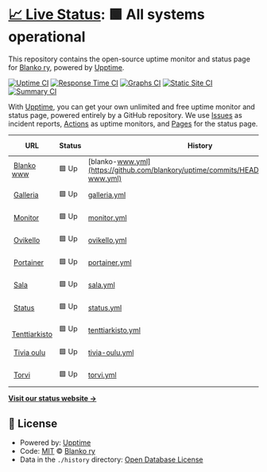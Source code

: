 # [📈 Live Status](https://blankory.github.io/uptime): <!--live status--> **🟩 All systems operational**

This repository contains the open-source uptime monitor and status page for [Blanko ry](https://blanko.fi), powered by [Upptime](https://github.com/upptime/upptime).

[![Uptime CI](https://github.com/blankory/uptime/workflows/Uptime%20CI/badge.svg)](https://github.com/blankory/uptime/actions?query=workflow%3A%22Uptime+CI%22)
[![Response Time CI](https://github.com/blankory/uptime/workflows/Response%20Time%20CI/badge.svg)](https://github.com/blankory/uptime/actions?query=workflow%3A%22Response+Time+CI%22)
[![Graphs CI](https://github.com/blankory/uptime/workflows/Graphs%20CI/badge.svg)](https://github.com/blankory/uptime/actions?query=workflow%3A%22Graphs+CI%22)
[![Static Site CI](https://github.com/blankory/uptime/workflows/Static%20Site%20CI/badge.svg)](https://github.com/blankory/uptime/actions?query=workflow%3A%22Static+Site+CI%22)
[![Summary CI](https://github.com/blankory/uptime/workflows/Summary%20CI/badge.svg)](https://github.com/blankory/uptime/actions?query=workflow%3A%22Summary+CI%22)

With [Upptime](https://upptime.js.org), you can get your own unlimited and free uptime monitor and status page, powered entirely by a GitHub repository. We use [Issues](https://github.com/blankory/uptime/issues) as incident reports, [Actions](https://github.com/blankory/uptime/actions) as uptime monitors, and [Pages](https://blankory.github.io/uptime) for the status page.

<!--start: status pages-->
<!-- This summary is generated by Upptime (https://github.com/upptime/upptime) -->
<!-- Do not edit this manually, your changes will be overwritten -->
<!-- prettier-ignore -->
| URL | Status | History | Response Time | Uptime |
| --- | ------ | ------- | ------------- | ------ |
| <img alt="" src="https://icons.duckduckgo.com/ip3/blanko.fi.ico" height="13"> [Blanko www](https://blanko.fi) | 🟩 Up | [blanko-www.yml](https://github.com/blankory/uptime/commits/HEAD/history/blanko-www.yml) | <details><summary><img alt="Response time graph" src="./graphs/blanko-www/response-time-week.png" height="20"> 2168ms</summary><br><a href="https://up.blanko.fi/history/blanko-www"><img alt="Response time 1807" src="https://img.shields.io/endpoint?url=https%3A%2F%2Fraw.githubusercontent.com%2Fblankory%2Fuptime%2FHEAD%2Fapi%2Fblanko-www%2Fresponse-time.json"></a><br><a href="https://up.blanko.fi/history/blanko-www"><img alt="24-hour response time 2476" src="https://img.shields.io/endpoint?url=https%3A%2F%2Fraw.githubusercontent.com%2Fblankory%2Fuptime%2FHEAD%2Fapi%2Fblanko-www%2Fresponse-time-day.json"></a><br><a href="https://up.blanko.fi/history/blanko-www"><img alt="7-day response time 2168" src="https://img.shields.io/endpoint?url=https%3A%2F%2Fraw.githubusercontent.com%2Fblankory%2Fuptime%2FHEAD%2Fapi%2Fblanko-www%2Fresponse-time-week.json"></a><br><a href="https://up.blanko.fi/history/blanko-www"><img alt="30-day response time 2206" src="https://img.shields.io/endpoint?url=https%3A%2F%2Fraw.githubusercontent.com%2Fblankory%2Fuptime%2FHEAD%2Fapi%2Fblanko-www%2Fresponse-time-month.json"></a><br><a href="https://up.blanko.fi/history/blanko-www"><img alt="1-year response time 1807" src="https://img.shields.io/endpoint?url=https%3A%2F%2Fraw.githubusercontent.com%2Fblankory%2Fuptime%2FHEAD%2Fapi%2Fblanko-www%2Fresponse-time-year.json"></a></details> | <details><summary><a href="https://up.blanko.fi/history/blanko-www">100.00%</a></summary><a href="https://up.blanko.fi/history/blanko-www"><img alt="All-time uptime 100.00%" src="https://img.shields.io/endpoint?url=https%3A%2F%2Fraw.githubusercontent.com%2Fblankory%2Fuptime%2FHEAD%2Fapi%2Fblanko-www%2Fuptime.json"></a><br><a href="https://up.blanko.fi/history/blanko-www"><img alt="24-hour uptime 100.00%" src="https://img.shields.io/endpoint?url=https%3A%2F%2Fraw.githubusercontent.com%2Fblankory%2Fuptime%2FHEAD%2Fapi%2Fblanko-www%2Fuptime-day.json"></a><br><a href="https://up.blanko.fi/history/blanko-www"><img alt="7-day uptime 100.00%" src="https://img.shields.io/endpoint?url=https%3A%2F%2Fraw.githubusercontent.com%2Fblankory%2Fuptime%2FHEAD%2Fapi%2Fblanko-www%2Fuptime-week.json"></a><br><a href="https://up.blanko.fi/history/blanko-www"><img alt="30-day uptime 100.00%" src="https://img.shields.io/endpoint?url=https%3A%2F%2Fraw.githubusercontent.com%2Fblankory%2Fuptime%2FHEAD%2Fapi%2Fblanko-www%2Fuptime-month.json"></a><br><a href="https://up.blanko.fi/history/blanko-www"><img alt="1-year uptime 100.00%" src="https://img.shields.io/endpoint?url=https%3A%2F%2Fraw.githubusercontent.com%2Fblankory%2Fuptime%2FHEAD%2Fapi%2Fblanko-www%2Fuptime-year.json"></a></details>
| <img alt="" src="https://icons.duckduckgo.com/ip3/galleria.blanko.fi.ico" height="13"> [Galleria](https://galleria.blanko.fi) | 🟩 Up | [galleria.yml](https://github.com/blankory/uptime/commits/HEAD/history/galleria.yml) | <details><summary><img alt="Response time graph" src="./graphs/galleria/response-time-week.png" height="20"> 766ms</summary><br><a href="https://up.blanko.fi/history/galleria"><img alt="Response time 749" src="https://img.shields.io/endpoint?url=https%3A%2F%2Fraw.githubusercontent.com%2Fblankory%2Fuptime%2FHEAD%2Fapi%2Fgalleria%2Fresponse-time.json"></a><br><a href="https://up.blanko.fi/history/galleria"><img alt="24-hour response time 602" src="https://img.shields.io/endpoint?url=https%3A%2F%2Fraw.githubusercontent.com%2Fblankory%2Fuptime%2FHEAD%2Fapi%2Fgalleria%2Fresponse-time-day.json"></a><br><a href="https://up.blanko.fi/history/galleria"><img alt="7-day response time 766" src="https://img.shields.io/endpoint?url=https%3A%2F%2Fraw.githubusercontent.com%2Fblankory%2Fuptime%2FHEAD%2Fapi%2Fgalleria%2Fresponse-time-week.json"></a><br><a href="https://up.blanko.fi/history/galleria"><img alt="30-day response time 767" src="https://img.shields.io/endpoint?url=https%3A%2F%2Fraw.githubusercontent.com%2Fblankory%2Fuptime%2FHEAD%2Fapi%2Fgalleria%2Fresponse-time-month.json"></a><br><a href="https://up.blanko.fi/history/galleria"><img alt="1-year response time 749" src="https://img.shields.io/endpoint?url=https%3A%2F%2Fraw.githubusercontent.com%2Fblankory%2Fuptime%2FHEAD%2Fapi%2Fgalleria%2Fresponse-time-year.json"></a></details> | <details><summary><a href="https://up.blanko.fi/history/galleria">100.00%</a></summary><a href="https://up.blanko.fi/history/galleria"><img alt="All-time uptime 100.00%" src="https://img.shields.io/endpoint?url=https%3A%2F%2Fraw.githubusercontent.com%2Fblankory%2Fuptime%2FHEAD%2Fapi%2Fgalleria%2Fuptime.json"></a><br><a href="https://up.blanko.fi/history/galleria"><img alt="24-hour uptime 100.00%" src="https://img.shields.io/endpoint?url=https%3A%2F%2Fraw.githubusercontent.com%2Fblankory%2Fuptime%2FHEAD%2Fapi%2Fgalleria%2Fuptime-day.json"></a><br><a href="https://up.blanko.fi/history/galleria"><img alt="7-day uptime 100.00%" src="https://img.shields.io/endpoint?url=https%3A%2F%2Fraw.githubusercontent.com%2Fblankory%2Fuptime%2FHEAD%2Fapi%2Fgalleria%2Fuptime-week.json"></a><br><a href="https://up.blanko.fi/history/galleria"><img alt="30-day uptime 100.00%" src="https://img.shields.io/endpoint?url=https%3A%2F%2Fraw.githubusercontent.com%2Fblankory%2Fuptime%2FHEAD%2Fapi%2Fgalleria%2Fuptime-month.json"></a><br><a href="https://up.blanko.fi/history/galleria"><img alt="1-year uptime 100.00%" src="https://img.shields.io/endpoint?url=https%3A%2F%2Fraw.githubusercontent.com%2Fblankory%2Fuptime%2FHEAD%2Fapi%2Fgalleria%2Fuptime-year.json"></a></details>
| <img alt="" src="https://icons.duckduckgo.com/ip3/monitor.blanko.fi.ico" height="13"> [Monitor](https://monitor.blanko.fi) | 🟩 Up | [monitor.yml](https://github.com/blankory/uptime/commits/HEAD/history/monitor.yml) | <details><summary><img alt="Response time graph" src="./graphs/monitor/response-time-week.png" height="20"> 520ms</summary><br><a href="https://up.blanko.fi/history/monitor"><img alt="Response time 584" src="https://img.shields.io/endpoint?url=https%3A%2F%2Fraw.githubusercontent.com%2Fblankory%2Fuptime%2FHEAD%2Fapi%2Fmonitor%2Fresponse-time.json"></a><br><a href="https://up.blanko.fi/history/monitor"><img alt="24-hour response time 455" src="https://img.shields.io/endpoint?url=https%3A%2F%2Fraw.githubusercontent.com%2Fblankory%2Fuptime%2FHEAD%2Fapi%2Fmonitor%2Fresponse-time-day.json"></a><br><a href="https://up.blanko.fi/history/monitor"><img alt="7-day response time 520" src="https://img.shields.io/endpoint?url=https%3A%2F%2Fraw.githubusercontent.com%2Fblankory%2Fuptime%2FHEAD%2Fapi%2Fmonitor%2Fresponse-time-week.json"></a><br><a href="https://up.blanko.fi/history/monitor"><img alt="30-day response time 609" src="https://img.shields.io/endpoint?url=https%3A%2F%2Fraw.githubusercontent.com%2Fblankory%2Fuptime%2FHEAD%2Fapi%2Fmonitor%2Fresponse-time-month.json"></a><br><a href="https://up.blanko.fi/history/monitor"><img alt="1-year response time 584" src="https://img.shields.io/endpoint?url=https%3A%2F%2Fraw.githubusercontent.com%2Fblankory%2Fuptime%2FHEAD%2Fapi%2Fmonitor%2Fresponse-time-year.json"></a></details> | <details><summary><a href="https://up.blanko.fi/history/monitor">100.00%</a></summary><a href="https://up.blanko.fi/history/monitor"><img alt="All-time uptime 100.00%" src="https://img.shields.io/endpoint?url=https%3A%2F%2Fraw.githubusercontent.com%2Fblankory%2Fuptime%2FHEAD%2Fapi%2Fmonitor%2Fuptime.json"></a><br><a href="https://up.blanko.fi/history/monitor"><img alt="24-hour uptime 100.00%" src="https://img.shields.io/endpoint?url=https%3A%2F%2Fraw.githubusercontent.com%2Fblankory%2Fuptime%2FHEAD%2Fapi%2Fmonitor%2Fuptime-day.json"></a><br><a href="https://up.blanko.fi/history/monitor"><img alt="7-day uptime 100.00%" src="https://img.shields.io/endpoint?url=https%3A%2F%2Fraw.githubusercontent.com%2Fblankory%2Fuptime%2FHEAD%2Fapi%2Fmonitor%2Fuptime-week.json"></a><br><a href="https://up.blanko.fi/history/monitor"><img alt="30-day uptime 100.00%" src="https://img.shields.io/endpoint?url=https%3A%2F%2Fraw.githubusercontent.com%2Fblankory%2Fuptime%2FHEAD%2Fapi%2Fmonitor%2Fuptime-month.json"></a><br><a href="https://up.blanko.fi/history/monitor"><img alt="1-year uptime 100.00%" src="https://img.shields.io/endpoint?url=https%3A%2F%2Fraw.githubusercontent.com%2Fblankory%2Fuptime%2FHEAD%2Fapi%2Fmonitor%2Fuptime-year.json"></a></details>
| <img alt="" src="https://icons.duckduckgo.com/ip3/ovikello.blanko.fi.ico" height="13"> [Ovikello](https://ovikello.blanko.fi) | 🟩 Up | [ovikello.yml](https://github.com/blankory/uptime/commits/HEAD/history/ovikello.yml) | <details><summary><img alt="Response time graph" src="./graphs/ovikello/response-time-week.png" height="20"> 578ms</summary><br><a href="https://up.blanko.fi/history/ovikello"><img alt="Response time 571" src="https://img.shields.io/endpoint?url=https%3A%2F%2Fraw.githubusercontent.com%2Fblankory%2Fuptime%2FHEAD%2Fapi%2Fovikello%2Fresponse-time.json"></a><br><a href="https://up.blanko.fi/history/ovikello"><img alt="24-hour response time 460" src="https://img.shields.io/endpoint?url=https%3A%2F%2Fraw.githubusercontent.com%2Fblankory%2Fuptime%2FHEAD%2Fapi%2Fovikello%2Fresponse-time-day.json"></a><br><a href="https://up.blanko.fi/history/ovikello"><img alt="7-day response time 578" src="https://img.shields.io/endpoint?url=https%3A%2F%2Fraw.githubusercontent.com%2Fblankory%2Fuptime%2FHEAD%2Fapi%2Fovikello%2Fresponse-time-week.json"></a><br><a href="https://up.blanko.fi/history/ovikello"><img alt="30-day response time 657" src="https://img.shields.io/endpoint?url=https%3A%2F%2Fraw.githubusercontent.com%2Fblankory%2Fuptime%2FHEAD%2Fapi%2Fovikello%2Fresponse-time-month.json"></a><br><a href="https://up.blanko.fi/history/ovikello"><img alt="1-year response time 571" src="https://img.shields.io/endpoint?url=https%3A%2F%2Fraw.githubusercontent.com%2Fblankory%2Fuptime%2FHEAD%2Fapi%2Fovikello%2Fresponse-time-year.json"></a></details> | <details><summary><a href="https://up.blanko.fi/history/ovikello">100.00%</a></summary><a href="https://up.blanko.fi/history/ovikello"><img alt="All-time uptime 100.00%" src="https://img.shields.io/endpoint?url=https%3A%2F%2Fraw.githubusercontent.com%2Fblankory%2Fuptime%2FHEAD%2Fapi%2Fovikello%2Fuptime.json"></a><br><a href="https://up.blanko.fi/history/ovikello"><img alt="24-hour uptime 100.00%" src="https://img.shields.io/endpoint?url=https%3A%2F%2Fraw.githubusercontent.com%2Fblankory%2Fuptime%2FHEAD%2Fapi%2Fovikello%2Fuptime-day.json"></a><br><a href="https://up.blanko.fi/history/ovikello"><img alt="7-day uptime 100.00%" src="https://img.shields.io/endpoint?url=https%3A%2F%2Fraw.githubusercontent.com%2Fblankory%2Fuptime%2FHEAD%2Fapi%2Fovikello%2Fuptime-week.json"></a><br><a href="https://up.blanko.fi/history/ovikello"><img alt="30-day uptime 100.00%" src="https://img.shields.io/endpoint?url=https%3A%2F%2Fraw.githubusercontent.com%2Fblankory%2Fuptime%2FHEAD%2Fapi%2Fovikello%2Fuptime-month.json"></a><br><a href="https://up.blanko.fi/history/ovikello"><img alt="1-year uptime 100.00%" src="https://img.shields.io/endpoint?url=https%3A%2F%2Fraw.githubusercontent.com%2Fblankory%2Fuptime%2FHEAD%2Fapi%2Fovikello%2Fuptime-year.json"></a></details>
| <img alt="" src="https://icons.duckduckgo.com/ip3/portainer.blanko.fi.ico" height="13"> [Portainer](https://portainer.blanko.fi) | 🟩 Up | [portainer.yml](https://github.com/blankory/uptime/commits/HEAD/history/portainer.yml) | <details><summary><img alt="Response time graph" src="./graphs/portainer/response-time-week.png" height="20"> 663ms</summary><br><a href="https://up.blanko.fi/history/portainer"><img alt="Response time 692" src="https://img.shields.io/endpoint?url=https%3A%2F%2Fraw.githubusercontent.com%2Fblankory%2Fuptime%2FHEAD%2Fapi%2Fportainer%2Fresponse-time.json"></a><br><a href="https://up.blanko.fi/history/portainer"><img alt="24-hour response time 576" src="https://img.shields.io/endpoint?url=https%3A%2F%2Fraw.githubusercontent.com%2Fblankory%2Fuptime%2FHEAD%2Fapi%2Fportainer%2Fresponse-time-day.json"></a><br><a href="https://up.blanko.fi/history/portainer"><img alt="7-day response time 663" src="https://img.shields.io/endpoint?url=https%3A%2F%2Fraw.githubusercontent.com%2Fblankory%2Fuptime%2FHEAD%2Fapi%2Fportainer%2Fresponse-time-week.json"></a><br><a href="https://up.blanko.fi/history/portainer"><img alt="30-day response time 702" src="https://img.shields.io/endpoint?url=https%3A%2F%2Fraw.githubusercontent.com%2Fblankory%2Fuptime%2FHEAD%2Fapi%2Fportainer%2Fresponse-time-month.json"></a><br><a href="https://up.blanko.fi/history/portainer"><img alt="1-year response time 692" src="https://img.shields.io/endpoint?url=https%3A%2F%2Fraw.githubusercontent.com%2Fblankory%2Fuptime%2FHEAD%2Fapi%2Fportainer%2Fresponse-time-year.json"></a></details> | <details><summary><a href="https://up.blanko.fi/history/portainer">100.00%</a></summary><a href="https://up.blanko.fi/history/portainer"><img alt="All-time uptime 100.00%" src="https://img.shields.io/endpoint?url=https%3A%2F%2Fraw.githubusercontent.com%2Fblankory%2Fuptime%2FHEAD%2Fapi%2Fportainer%2Fuptime.json"></a><br><a href="https://up.blanko.fi/history/portainer"><img alt="24-hour uptime 100.00%" src="https://img.shields.io/endpoint?url=https%3A%2F%2Fraw.githubusercontent.com%2Fblankory%2Fuptime%2FHEAD%2Fapi%2Fportainer%2Fuptime-day.json"></a><br><a href="https://up.blanko.fi/history/portainer"><img alt="7-day uptime 100.00%" src="https://img.shields.io/endpoint?url=https%3A%2F%2Fraw.githubusercontent.com%2Fblankory%2Fuptime%2FHEAD%2Fapi%2Fportainer%2Fuptime-week.json"></a><br><a href="https://up.blanko.fi/history/portainer"><img alt="30-day uptime 100.00%" src="https://img.shields.io/endpoint?url=https%3A%2F%2Fraw.githubusercontent.com%2Fblankory%2Fuptime%2FHEAD%2Fapi%2Fportainer%2Fuptime-month.json"></a><br><a href="https://up.blanko.fi/history/portainer"><img alt="1-year uptime 100.00%" src="https://img.shields.io/endpoint?url=https%3A%2F%2Fraw.githubusercontent.com%2Fblankory%2Fuptime%2FHEAD%2Fapi%2Fportainer%2Fuptime-year.json"></a></details>
| <img alt="" src="https://icons.duckduckgo.com/ip3/sala.blanko.fi.ico" height="13"> [Sala](https://sala.blanko.fi) | 🟩 Up | [sala.yml](https://github.com/blankory/uptime/commits/HEAD/history/sala.yml) | <details><summary><img alt="Response time graph" src="./graphs/sala/response-time-week.png" height="20"> 843ms</summary><br><a href="https://up.blanko.fi/history/sala"><img alt="Response time 853" src="https://img.shields.io/endpoint?url=https%3A%2F%2Fraw.githubusercontent.com%2Fblankory%2Fuptime%2FHEAD%2Fapi%2Fsala%2Fresponse-time.json"></a><br><a href="https://up.blanko.fi/history/sala"><img alt="24-hour response time 745" src="https://img.shields.io/endpoint?url=https%3A%2F%2Fraw.githubusercontent.com%2Fblankory%2Fuptime%2FHEAD%2Fapi%2Fsala%2Fresponse-time-day.json"></a><br><a href="https://up.blanko.fi/history/sala"><img alt="7-day response time 843" src="https://img.shields.io/endpoint?url=https%3A%2F%2Fraw.githubusercontent.com%2Fblankory%2Fuptime%2FHEAD%2Fapi%2Fsala%2Fresponse-time-week.json"></a><br><a href="https://up.blanko.fi/history/sala"><img alt="30-day response time 861" src="https://img.shields.io/endpoint?url=https%3A%2F%2Fraw.githubusercontent.com%2Fblankory%2Fuptime%2FHEAD%2Fapi%2Fsala%2Fresponse-time-month.json"></a><br><a href="https://up.blanko.fi/history/sala"><img alt="1-year response time 853" src="https://img.shields.io/endpoint?url=https%3A%2F%2Fraw.githubusercontent.com%2Fblankory%2Fuptime%2FHEAD%2Fapi%2Fsala%2Fresponse-time-year.json"></a></details> | <details><summary><a href="https://up.blanko.fi/history/sala">100.00%</a></summary><a href="https://up.blanko.fi/history/sala"><img alt="All-time uptime 100.00%" src="https://img.shields.io/endpoint?url=https%3A%2F%2Fraw.githubusercontent.com%2Fblankory%2Fuptime%2FHEAD%2Fapi%2Fsala%2Fuptime.json"></a><br><a href="https://up.blanko.fi/history/sala"><img alt="24-hour uptime 100.00%" src="https://img.shields.io/endpoint?url=https%3A%2F%2Fraw.githubusercontent.com%2Fblankory%2Fuptime%2FHEAD%2Fapi%2Fsala%2Fuptime-day.json"></a><br><a href="https://up.blanko.fi/history/sala"><img alt="7-day uptime 100.00%" src="https://img.shields.io/endpoint?url=https%3A%2F%2Fraw.githubusercontent.com%2Fblankory%2Fuptime%2FHEAD%2Fapi%2Fsala%2Fuptime-week.json"></a><br><a href="https://up.blanko.fi/history/sala"><img alt="30-day uptime 100.00%" src="https://img.shields.io/endpoint?url=https%3A%2F%2Fraw.githubusercontent.com%2Fblankory%2Fuptime%2FHEAD%2Fapi%2Fsala%2Fuptime-month.json"></a><br><a href="https://up.blanko.fi/history/sala"><img alt="1-year uptime 100.00%" src="https://img.shields.io/endpoint?url=https%3A%2F%2Fraw.githubusercontent.com%2Fblankory%2Fuptime%2FHEAD%2Fapi%2Fsala%2Fuptime-year.json"></a></details>
| <img alt="" src="https://icons.duckduckgo.com/ip3/status.blanko.fi.ico" height="13"> [Status](https://status.blanko.fi) | 🟩 Up | [status.yml](https://github.com/blankory/uptime/commits/HEAD/history/status.yml) | <details><summary><img alt="Response time graph" src="./graphs/status/response-time-week.png" height="20"> 509ms</summary><br><a href="https://up.blanko.fi/history/status"><img alt="Response time 534" src="https://img.shields.io/endpoint?url=https%3A%2F%2Fraw.githubusercontent.com%2Fblankory%2Fuptime%2FHEAD%2Fapi%2Fstatus%2Fresponse-time.json"></a><br><a href="https://up.blanko.fi/history/status"><img alt="24-hour response time 459" src="https://img.shields.io/endpoint?url=https%3A%2F%2Fraw.githubusercontent.com%2Fblankory%2Fuptime%2FHEAD%2Fapi%2Fstatus%2Fresponse-time-day.json"></a><br><a href="https://up.blanko.fi/history/status"><img alt="7-day response time 509" src="https://img.shields.io/endpoint?url=https%3A%2F%2Fraw.githubusercontent.com%2Fblankory%2Fuptime%2FHEAD%2Fapi%2Fstatus%2Fresponse-time-week.json"></a><br><a href="https://up.blanko.fi/history/status"><img alt="30-day response time 536" src="https://img.shields.io/endpoint?url=https%3A%2F%2Fraw.githubusercontent.com%2Fblankory%2Fuptime%2FHEAD%2Fapi%2Fstatus%2Fresponse-time-month.json"></a><br><a href="https://up.blanko.fi/history/status"><img alt="1-year response time 534" src="https://img.shields.io/endpoint?url=https%3A%2F%2Fraw.githubusercontent.com%2Fblankory%2Fuptime%2FHEAD%2Fapi%2Fstatus%2Fresponse-time-year.json"></a></details> | <details><summary><a href="https://up.blanko.fi/history/status">100.00%</a></summary><a href="https://up.blanko.fi/history/status"><img alt="All-time uptime 100.00%" src="https://img.shields.io/endpoint?url=https%3A%2F%2Fraw.githubusercontent.com%2Fblankory%2Fuptime%2FHEAD%2Fapi%2Fstatus%2Fuptime.json"></a><br><a href="https://up.blanko.fi/history/status"><img alt="24-hour uptime 100.00%" src="https://img.shields.io/endpoint?url=https%3A%2F%2Fraw.githubusercontent.com%2Fblankory%2Fuptime%2FHEAD%2Fapi%2Fstatus%2Fuptime-day.json"></a><br><a href="https://up.blanko.fi/history/status"><img alt="7-day uptime 100.00%" src="https://img.shields.io/endpoint?url=https%3A%2F%2Fraw.githubusercontent.com%2Fblankory%2Fuptime%2FHEAD%2Fapi%2Fstatus%2Fuptime-week.json"></a><br><a href="https://up.blanko.fi/history/status"><img alt="30-day uptime 100.00%" src="https://img.shields.io/endpoint?url=https%3A%2F%2Fraw.githubusercontent.com%2Fblankory%2Fuptime%2FHEAD%2Fapi%2Fstatus%2Fuptime-month.json"></a><br><a href="https://up.blanko.fi/history/status"><img alt="1-year uptime 100.00%" src="https://img.shields.io/endpoint?url=https%3A%2F%2Fraw.githubusercontent.com%2Fblankory%2Fuptime%2FHEAD%2Fapi%2Fstatus%2Fuptime-year.json"></a></details>
| <img alt="" src="https://icons.duckduckgo.com/ip3/tentit.blanko.fi.ico" height="13"> [Tenttiarkisto](https://tentit.blanko.fi) | 🟩 Up | [tenttiarkisto.yml](https://github.com/blankory/uptime/commits/HEAD/history/tenttiarkisto.yml) | <details><summary><img alt="Response time graph" src="./graphs/tenttiarkisto/response-time-week.png" height="20"> 521ms</summary><br><a href="https://up.blanko.fi/history/tenttiarkisto"><img alt="Response time 531" src="https://img.shields.io/endpoint?url=https%3A%2F%2Fraw.githubusercontent.com%2Fblankory%2Fuptime%2FHEAD%2Fapi%2Ftenttiarkisto%2Fresponse-time.json"></a><br><a href="https://up.blanko.fi/history/tenttiarkisto"><img alt="24-hour response time 435" src="https://img.shields.io/endpoint?url=https%3A%2F%2Fraw.githubusercontent.com%2Fblankory%2Fuptime%2FHEAD%2Fapi%2Ftenttiarkisto%2Fresponse-time-day.json"></a><br><a href="https://up.blanko.fi/history/tenttiarkisto"><img alt="7-day response time 521" src="https://img.shields.io/endpoint?url=https%3A%2F%2Fraw.githubusercontent.com%2Fblankory%2Fuptime%2FHEAD%2Fapi%2Ftenttiarkisto%2Fresponse-time-week.json"></a><br><a href="https://up.blanko.fi/history/tenttiarkisto"><img alt="30-day response time 525" src="https://img.shields.io/endpoint?url=https%3A%2F%2Fraw.githubusercontent.com%2Fblankory%2Fuptime%2FHEAD%2Fapi%2Ftenttiarkisto%2Fresponse-time-month.json"></a><br><a href="https://up.blanko.fi/history/tenttiarkisto"><img alt="1-year response time 531" src="https://img.shields.io/endpoint?url=https%3A%2F%2Fraw.githubusercontent.com%2Fblankory%2Fuptime%2FHEAD%2Fapi%2Ftenttiarkisto%2Fresponse-time-year.json"></a></details> | <details><summary><a href="https://up.blanko.fi/history/tenttiarkisto">100.00%</a></summary><a href="https://up.blanko.fi/history/tenttiarkisto"><img alt="All-time uptime 100.00%" src="https://img.shields.io/endpoint?url=https%3A%2F%2Fraw.githubusercontent.com%2Fblankory%2Fuptime%2FHEAD%2Fapi%2Ftenttiarkisto%2Fuptime.json"></a><br><a href="https://up.blanko.fi/history/tenttiarkisto"><img alt="24-hour uptime 100.00%" src="https://img.shields.io/endpoint?url=https%3A%2F%2Fraw.githubusercontent.com%2Fblankory%2Fuptime%2FHEAD%2Fapi%2Ftenttiarkisto%2Fuptime-day.json"></a><br><a href="https://up.blanko.fi/history/tenttiarkisto"><img alt="7-day uptime 100.00%" src="https://img.shields.io/endpoint?url=https%3A%2F%2Fraw.githubusercontent.com%2Fblankory%2Fuptime%2FHEAD%2Fapi%2Ftenttiarkisto%2Fuptime-week.json"></a><br><a href="https://up.blanko.fi/history/tenttiarkisto"><img alt="30-day uptime 100.00%" src="https://img.shields.io/endpoint?url=https%3A%2F%2Fraw.githubusercontent.com%2Fblankory%2Fuptime%2FHEAD%2Fapi%2Ftenttiarkisto%2Fuptime-month.json"></a><br><a href="https://up.blanko.fi/history/tenttiarkisto"><img alt="1-year uptime 100.00%" src="https://img.shields.io/endpoint?url=https%3A%2F%2Fraw.githubusercontent.com%2Fblankory%2Fuptime%2FHEAD%2Fapi%2Ftenttiarkisto%2Fuptime-year.json"></a></details>
| <img alt="" src="https://icons.duckduckgo.com/ip3/tiviaoulu.fi.ico" height="13"> [Tivia oulu](https://tiviaoulu.fi/) | 🟩 Up | [tivia-oulu.yml](https://github.com/blankory/uptime/commits/HEAD/history/tivia-oulu.yml) | <details><summary><img alt="Response time graph" src="./graphs/tivia-oulu/response-time-week.png" height="20"> 1279ms</summary><br><a href="https://up.blanko.fi/history/tivia-oulu"><img alt="Response time 1249" src="https://img.shields.io/endpoint?url=https%3A%2F%2Fraw.githubusercontent.com%2Fblankory%2Fuptime%2FHEAD%2Fapi%2Ftivia-oulu%2Fresponse-time.json"></a><br><a href="https://up.blanko.fi/history/tivia-oulu"><img alt="24-hour response time 1100" src="https://img.shields.io/endpoint?url=https%3A%2F%2Fraw.githubusercontent.com%2Fblankory%2Fuptime%2FHEAD%2Fapi%2Ftivia-oulu%2Fresponse-time-day.json"></a><br><a href="https://up.blanko.fi/history/tivia-oulu"><img alt="7-day response time 1279" src="https://img.shields.io/endpoint?url=https%3A%2F%2Fraw.githubusercontent.com%2Fblankory%2Fuptime%2FHEAD%2Fapi%2Ftivia-oulu%2Fresponse-time-week.json"></a><br><a href="https://up.blanko.fi/history/tivia-oulu"><img alt="30-day response time 1307" src="https://img.shields.io/endpoint?url=https%3A%2F%2Fraw.githubusercontent.com%2Fblankory%2Fuptime%2FHEAD%2Fapi%2Ftivia-oulu%2Fresponse-time-month.json"></a><br><a href="https://up.blanko.fi/history/tivia-oulu"><img alt="1-year response time 1249" src="https://img.shields.io/endpoint?url=https%3A%2F%2Fraw.githubusercontent.com%2Fblankory%2Fuptime%2FHEAD%2Fapi%2Ftivia-oulu%2Fresponse-time-year.json"></a></details> | <details><summary><a href="https://up.blanko.fi/history/tivia-oulu">100.00%</a></summary><a href="https://up.blanko.fi/history/tivia-oulu"><img alt="All-time uptime 100.00%" src="https://img.shields.io/endpoint?url=https%3A%2F%2Fraw.githubusercontent.com%2Fblankory%2Fuptime%2FHEAD%2Fapi%2Ftivia-oulu%2Fuptime.json"></a><br><a href="https://up.blanko.fi/history/tivia-oulu"><img alt="24-hour uptime 100.00%" src="https://img.shields.io/endpoint?url=https%3A%2F%2Fraw.githubusercontent.com%2Fblankory%2Fuptime%2FHEAD%2Fapi%2Ftivia-oulu%2Fuptime-day.json"></a><br><a href="https://up.blanko.fi/history/tivia-oulu"><img alt="7-day uptime 100.00%" src="https://img.shields.io/endpoint?url=https%3A%2F%2Fraw.githubusercontent.com%2Fblankory%2Fuptime%2FHEAD%2Fapi%2Ftivia-oulu%2Fuptime-week.json"></a><br><a href="https://up.blanko.fi/history/tivia-oulu"><img alt="30-day uptime 100.00%" src="https://img.shields.io/endpoint?url=https%3A%2F%2Fraw.githubusercontent.com%2Fblankory%2Fuptime%2FHEAD%2Fapi%2Ftivia-oulu%2Fuptime-month.json"></a><br><a href="https://up.blanko.fi/history/tivia-oulu"><img alt="1-year uptime 100.00%" src="https://img.shields.io/endpoint?url=https%3A%2F%2Fraw.githubusercontent.com%2Fblankory%2Fuptime%2FHEAD%2Fapi%2Ftivia-oulu%2Fuptime-year.json"></a></details>
| <img alt="" src="https://icons.duckduckgo.com/ip3/torvi.blanko.fi.ico" height="13"> [Torvi](https://torvi.blanko.fi) | 🟩 Up | [torvi.yml](https://github.com/blankory/uptime/commits/HEAD/history/torvi.yml) | <details><summary><img alt="Response time graph" src="./graphs/torvi/response-time-week.png" height="20"> 504ms</summary><br><a href="https://up.blanko.fi/history/torvi"><img alt="Response time 526" src="https://img.shields.io/endpoint?url=https%3A%2F%2Fraw.githubusercontent.com%2Fblankory%2Fuptime%2FHEAD%2Fapi%2Ftorvi%2Fresponse-time.json"></a><br><a href="https://up.blanko.fi/history/torvi"><img alt="24-hour response time 443" src="https://img.shields.io/endpoint?url=https%3A%2F%2Fraw.githubusercontent.com%2Fblankory%2Fuptime%2FHEAD%2Fapi%2Ftorvi%2Fresponse-time-day.json"></a><br><a href="https://up.blanko.fi/history/torvi"><img alt="7-day response time 504" src="https://img.shields.io/endpoint?url=https%3A%2F%2Fraw.githubusercontent.com%2Fblankory%2Fuptime%2FHEAD%2Fapi%2Ftorvi%2Fresponse-time-week.json"></a><br><a href="https://up.blanko.fi/history/torvi"><img alt="30-day response time 544" src="https://img.shields.io/endpoint?url=https%3A%2F%2Fraw.githubusercontent.com%2Fblankory%2Fuptime%2FHEAD%2Fapi%2Ftorvi%2Fresponse-time-month.json"></a><br><a href="https://up.blanko.fi/history/torvi"><img alt="1-year response time 526" src="https://img.shields.io/endpoint?url=https%3A%2F%2Fraw.githubusercontent.com%2Fblankory%2Fuptime%2FHEAD%2Fapi%2Ftorvi%2Fresponse-time-year.json"></a></details> | <details><summary><a href="https://up.blanko.fi/history/torvi">100.00%</a></summary><a href="https://up.blanko.fi/history/torvi"><img alt="All-time uptime 100.00%" src="https://img.shields.io/endpoint?url=https%3A%2F%2Fraw.githubusercontent.com%2Fblankory%2Fuptime%2FHEAD%2Fapi%2Ftorvi%2Fuptime.json"></a><br><a href="https://up.blanko.fi/history/torvi"><img alt="24-hour uptime 100.00%" src="https://img.shields.io/endpoint?url=https%3A%2F%2Fraw.githubusercontent.com%2Fblankory%2Fuptime%2FHEAD%2Fapi%2Ftorvi%2Fuptime-day.json"></a><br><a href="https://up.blanko.fi/history/torvi"><img alt="7-day uptime 100.00%" src="https://img.shields.io/endpoint?url=https%3A%2F%2Fraw.githubusercontent.com%2Fblankory%2Fuptime%2FHEAD%2Fapi%2Ftorvi%2Fuptime-week.json"></a><br><a href="https://up.blanko.fi/history/torvi"><img alt="30-day uptime 100.00%" src="https://img.shields.io/endpoint?url=https%3A%2F%2Fraw.githubusercontent.com%2Fblankory%2Fuptime%2FHEAD%2Fapi%2Ftorvi%2Fuptime-month.json"></a><br><a href="https://up.blanko.fi/history/torvi"><img alt="1-year uptime 100.00%" src="https://img.shields.io/endpoint?url=https%3A%2F%2Fraw.githubusercontent.com%2Fblankory%2Fuptime%2FHEAD%2Fapi%2Ftorvi%2Fuptime-year.json"></a></details>

<!--end: status pages-->

[**Visit our status website →**](https://blankory.github.io/uptime)

## 📄 License

- Powered by: [Upptime](https://github.com/upptime/upptime)
- Code: [MIT](./LICENSE) © [Blanko ry](https://blanko.fi)
- Data in the `./history` directory: [Open Database License](https://opendatacommons.org/licenses/odbl/1-0/)
